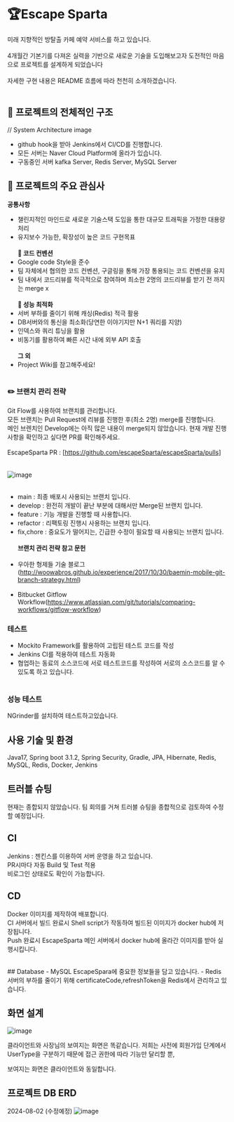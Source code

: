 
🏆Escape Sparta
=============
미래 지향적인 방탈출 카페 예약 서비스를 하고 있습니다.<br><br>
4개월간 기본기를 다져온 실력을 기반으로 새로운 기술을 도입해보고자 도전적인 마음으로 프로젝트를 설계하게 되었습니다<br><br>
자세한 구현 내용은 README 흐름에 따라 천천히 소개하겠습니다.<br><br>

## 📑 프로젝트의 전체적인 구조
 // System Architecture image
- github hook을 받아 Jenkins에서 CI/CD를 진행합니다.
- 모든 서버는 Naver Cloud Platform에 올라가 있습니다.<br>
- 구동중인 서버  kafka Server, Redis Server, MySQL Server


## 📑 프로젝트의 주요 관심사
<b>공통사항</b><br>
- 챌린지적인 마인드로 새로운 기술스택 도입을 통한 대규모 트래픽을 가정한 대용량 처리
- 유지보수 가능한, 확장성이 높은 코드 구현목표
<br><br>
<b>📑 코드 컨벤션</b><br>
- Google code Style을 준수
- 팀 자체에서 협의한 코드 컨벤션, 구글링을 통해 가장 통용되는 코드 컨벤션을 유지 
- 팀 내에서 코드리뷰를 적극적으로 참여하며 최소한 2명의 코드리뷰를 받기 전 까지는 merge x
<br><br>
<b>📑 성능 최적화</b><br>
- 서버 부하를 줄이기 위해 캐싱(Redis) 적극 활용
- DB서버와의 통신을 최소화(당연한 이야기지만 N+1 쿼리를 지양)
- 인덱스와 쿼리 튜닝을 활용
- 비동기를 활용하여 빠른 시간 내에 외부 API 호출
<br><br>
<b>그 외</b><br>
- Project Wiki를 참고해주세요!
<br><br>

### ✏️ 브랜치 관리 전략
Git Flow를 사용하여 브랜치를 관리합니다.<br>
모든 브랜치는 Pull Request에 리뷰를 진행한 후(최소 2명) merge를 진행합니다.<br>
메인 브렌치인 Develop에는 아직 많은 내용이 merge되지 않았습니다. 현재 개발 진행사항을 확인하고 싶다면 PR를 확인해주세요.<br><br>
EscapeSparta PR : [https://github.com/escapeSparta/escapeSparta/pulls]
<br>
<br><br>
![image](https://user-images.githubusercontent.com/46917538/72450182-44475300-37fd-11ea-8a1b-ecce20fd6fcb.png)
<br><br>
- main : 최종 배포시 사용되는 브랜치 입니다.
- develop : 완전히 개발이 끝난 부분에 대해서만 Merge된 브랜치 입니다.
- feature : 기능 개발을 진행할 때 사용합니다.
- refactor : 리팩토링 진행시 사용하는 브랜치 입니다.
- fix,chore : 중요도가 떨어지는, 긴급한 수정이 필요할 때 사용되는 브랜치 입니다.
<br><br>
<b>브랜치 관리 전략 참고 문헌</b><br><br>
- 우아한 형제들 기술 블로그(http://woowabros.github.io/experience/2017/10/30/baemin-mobile-git-branch-strategy.html)<br><br>
- Bitbucket Gitflow Workflow(https://www.atlassian.com/git/tutorials/comparing-workflows/gitflow-workflow)

### 테스트
- Mockito Framework를 활용하여 고립된 테스트 코드를 작성
- Jenkins CI를 적용하여 테스트 자동화
- 협업하는 동료의 소스코드에 서로 테스트코드를 작성하여 서로의 소스코드를 알 수 있도록 하고 있습니다.
<br><br>

### 성능 테스트
NGrinder를 설치하여 테스트하고있습니다.<br>


## 사용 기술 및 환경
Java17, Spring boot 3.1.2, Spring Security, Gradle, JPA, Hibernate, Redis, MySQL, Redis, Docker, Jenkins
<br>

## 트러블 슈팅

현재는 종합되지 않았습니다. 팀 회의를 거쳐 트러블 슈팅을 종합적으로 검토하여 수정할 예정입니다.
<br>
## CI
Jenkins : 젠킨스를 이용하여 서버 운영을 하고 있습니다. <br>
PR시마다 자동 Build 및 Test 적용<br>
비로그인 상태로도 확인이 가능합니다.<br>

## CD
Docker 이미지를 제작하여 배포합니다.<br>
CI 서버에서 빌드 완료시 Shell script가 작동하여 빌드된 이미지가 docker hub에 저장됩니다.<br>
Push 완료시 EscapeSparta 메인 서버에서 docker hub에 올라간 이미지를 받아 실행시킵니다.<br>


<br>
## Database
- MySQL
EscapeSpara에 중요한 정보들을 담고 있습니다.
- Redis<br>
서버의 부하를 줄이기 위해 certificateCode,refreshToken을 Redis에서 관리하고 있습니다.
<br>

## 화면 설계
![image](https://github.com/user-attachments/assets/24a60887-b962-4fb7-91d1-3c85b3854e26)


클라이언트와 사장님의 보여지는 화면은 똑같습니다. 저희는 사전에 회원가입 단계에서 UserType을 구분하기 때문에 접근 권한에 따라 기능만 달리할 뿐,

보여지는 화면은 클라이언트와 동일합니다.


## 프로젝트 DB ERD
2024-08-02 (수정예정)
![image](https://github.com/user-attachments/assets/f4540f47-7f7f-48d7-a11c-204e73d59aab)

